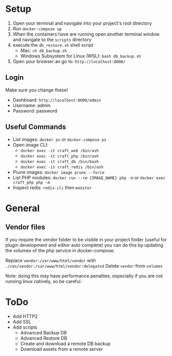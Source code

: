# Setup
1. Open your terminal and navigate into your project's root directory 
2. Run `docker-compose up`
3. When the containers have are running open another terminal window and navigate to the `scripts` directory
4. execute the `db_restore.sh` shell script
    * Mac: `sh db_backup.sh`
    * Windows Subsystem for Linux (WSL): `bash db_backup.sh`
5. Open your browser an go to: `http://localhost:8000/`

## Login
Make sure you change these!
* Dashboard: `http://localhost:8000/admin`
* Username: admin
* Password: password

## Useful Commands
* List images: `docker ps` or `docker-compose ps`
* Open image CLI: 
    * `docker exec -it craft_web /bin/ash`
    * `docker exec -it craft_php /bin/ash`
    * `docker exec -it craft_db /bin/bash`
    * `docker exec -it craft_redis /bin/ash`
* Prune images: `docker image prune --force`
* List PHP modules: `docker run --rm {IMAGE_NAME} php -m` or `docker exec craft_php php -m`
* Inspect redis: `redis-cli` then `monitor`

# General
## Vendor files
If you require the vendor folder to be visible in your project folder (useful for plugin development and editor auto complete) you can do this by updating the volumes of the php service in docker-compose.

Replace `vendor:/var/www/html/vendor` with `./cms/vendor:/var/www/html/vendor:delegated` 
Delete `vendor` from `volumes`

Note: doing this may have performance penalties, especially if you are not running linux natively, so be careful.

# ToDo
* Add HTTP2
* Add SSL
* Add scripts
    * Advanced Backup DB
    * Advanced Restore DB
    * Create and download a remote DB backup
    * Download assets from a remote server